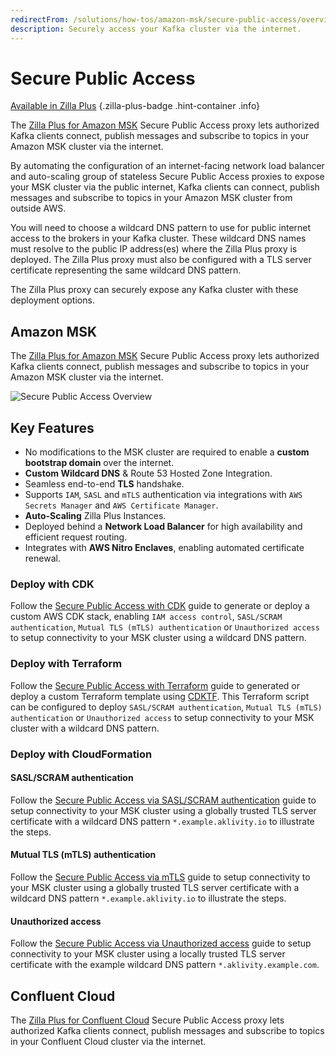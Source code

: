 ```yaml
---
redirectFrom: /solutions/how-tos/amazon-msk/secure-public-access/overview.html
description: Securely access your Kafka cluster via the internet.
---
```


# Secure Public Access

<!-- markdownlint-disable MD024 -->

[Available in Zilla Plus](https://www.aklivity.io/products/zilla-plus)
{.zilla-plus-badge .hint-container .info}

The [Zilla Plus for Amazon MSK](https://aws.amazon.com/marketplace/pp/prodview-jshnzslazfm44) Secure Public Access proxy lets authorized Kafka clients connect, publish messages and subscribe to topics in your Amazon MSK cluster via the internet.

By automating the configuration of an internet-facing network load balancer and auto-scaling group of stateless Secure Public Access proxies to expose your MSK cluster via the public internet, Kafka clients can connect, publish messages and subscribe to topics in your Amazon MSK cluster from outside AWS.

You will need to choose a wildcard DNS pattern to use for public internet access to the brokers in your Kafka cluster. These wildcard DNS names must resolve to the public IP address(es) where the Zilla Plus proxy is deployed. The Zilla Plus proxy must also be configured with a TLS server certificate representing the same wildcard DNS pattern.

The Zilla Plus proxy can securely expose any Kafka cluster with these deployment options.

## Amazon MSK

The [Zilla Plus for Amazon MSK](https://aws.amazon.com/marketplace/pp/prodview-jshnzslazfm44) Secure Public Access proxy lets authorized Kafka clients connect, publish messages and subscribe to topics in your Amazon MSK cluster via the internet.

![Secure Public Access Overview](/secure_public_access.png)

## Key Features

- No modifications to the MSK cluster are required to enable a **custom bootstrap domain** over the internet.
- **Custom Wildcard DNS** & Route 53 Hosted Zone Integration.
- Seamless end-to-end **TLS** handshake.
- Supports `IAM`, `SASL` and `mTLS` authentication via integrations with `AWS Secrets Manager` and `AWS Certificate Manager`.
- **Auto-Scaling** Zilla Plus Instances.
- Deployed behind a **Network Load Balancer** for high availability and efficient request routing.
- Integrates with **AWS Nitro Enclaves**, enabling automated certificate renewal.

### Deploy with CDK

Follow the [Secure Public Access with CDK](https://github.com/aklivity/zilla-plus-aws-templates/tree/main/amazon-msk/cdk/secure-public-access) guide to generate or deploy a custom AWS CDK stack, enabling `IAM access control`, `SASL/SCRAM authentication`, `Mutual TLS (mTLS) authentication` or `Unauthorized access` to setup connectivity to your MSK cluster using a wildcard DNS pattern.

### Deploy with Terraform

Follow the [Secure Public Access with Terraform](https://github.com/aklivity/zilla-plus-aws-templates/tree/main/amazon-msk/cdktf/secure-public-access) guide to generated or deploy a custom Terraform template using [CDKTF](https://developer.hashicorp.com/terraform/cdktf). This Terraform script can be configured to deploy `SASL/SCRAM authentication`, `Mutual TLS (mTLS) authentication` or `Unauthorized access` to setup connectivity to your MSK cluster with a wildcard DNS pattern.

### Deploy with CloudFormation

#### SASL/SCRAM authentication

Follow the [Secure Public Access via SASL/SCRAM authentication](/deployment/zilla-plus-in-production/secure-public-access/amazon-msk/production.md) guide to setup connectivity to your MSK cluster using a globally trusted TLS server certificate with a wildcard DNS pattern `*.example.aklivity.io` to illustrate the steps.

#### Mutual TLS (mTLS) authentication

Follow the [Secure Public Access via mTLS](/deployment/zilla-plus-in-production/secure-public-access/amazon-msk/production-mutual-tls.md) guide to setup connectivity to your MSK cluster using a globally trusted TLS server certificate with a wildcard DNS pattern `*.example.aklivity.io` to illustrate the steps.

#### Unauthorized access

Follow the [Secure Public Access via Unauthorized access](/deployment/zilla-plus-in-production/secure-public-access/amazon-msk/development.md) guide to setup connectivity to your MSK cluster using a locally trusted TLS server certificate with the example wildcard DNS pattern `*.aklivity.example.com`.

## Confluent Cloud

The [Zilla Plus for Confluent Cloud](https://aws.amazon.com/marketplace/pp/prodview-eblxkinsqbaks) Secure Public Access proxy lets authorized Kafka clients connect, publish messages and subscribe to topics in your Confluent Cloud cluster via the internet.
